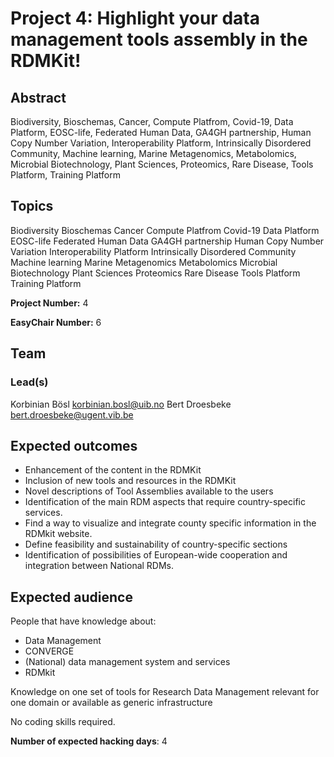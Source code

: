 # Project 4: Highlight your data management tools assembly in the RDMKit!

## Abstract

Biodiversity, Bioschemas, Cancer, Compute Platfrom, Covid-19, Data Platform, EOSC-life, Federated Human Data, GA4GH partnership, Human Copy Number Variation, Interoperability Platform, Intrinsically Disordered Community, Machine learning, Marine Metagenomics, Metabolomics, Microbial Biotechnology, Plant Sciences, Proteomics, Rare Disease, Tools Platform, Training Platform

## Topics

Biodiversity
Bioschemas
Cancer
Compute Platfrom
Covid-19
Data Platform
EOSC-life
Federated Human Data
GA4GH partnership
Human Copy Number Variation
Interoperability Platform
Intrinsically Disordered Community
Machine learning
Marine Metagenomics
Metabolomics
Microbial Biotechnology
Plant Sciences
Proteomics
Rare Disease
Tools Platform
Training Platform

**Project Number:** 4



**EasyChair Number:** 6

## Team

### Lead(s)

Korbinian Bösl korbinian.bosl@uib.no
Bert Droesbeke bert.droesbeke@ugent.vib.be

## Expected outcomes

* Enhancement of the content in the RDMKit
* Inclusion of new tools and resources in the RDMKit
* Novel descriptions of Tool Assemblies available to the users
* Identification of the main RDM aspects that require country-specific services.
* Find a way to visualize and integrate county specific information in the RDMkit website.
* Define feasibility and sustainability of country-specific sections
* Identification of possibilities of European-wide cooperation and integration between National RDMs.

## Expected audience

People that have knowledge about:

- Data Management
- CONVERGE
- (National) data management system and services
- RDMkit

Knowledge on one set of tools for Research Data Management relevant for one domain or available as generic infrastructure

No coding skills required.

**Number of expected hacking days**: 4


